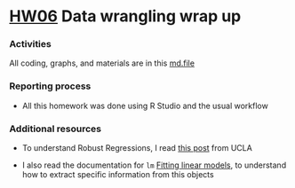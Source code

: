 # [HW06](http://stat545.com/hw06_data-wrangling-conclusion.html) Data wrangling wrap up

### Activities

All coding, graphs, and materials are in this [md.file](pending)

### Reporting process

- All this homework was done using R Studio and the usual workflow

### Additional resources

- To understand Robust Regressions, I read [this post](https://stats.idre.ucla.edu/r/dae/robust-regression/) from UCLA

- I also read the documentation for `lm` [Fitting linear models](https://www.rdocumentation.org/packages/stats/versions/3.4.1/topics/lm), to understand how to extract specific information from this objects
